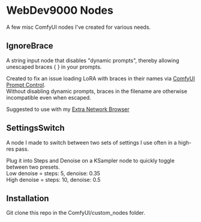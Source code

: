 # WebDev9000 Nodes

A few misc ComfyUI nodes I've created for various needs.

## IgnoreBrace

A string input node that disables "dynamic prompts", thereby allowing unescaped braces { } in your prompts.

Created to fix an issue loading LoRA with braces in their names via [ComfyUI Prompt Control](https://github.com/asagi4/comfyui-prompt-control).<br />
Without disabling dynamic prompts, braces in the filename are otherwise incompatible even when escaped.

Suggested to use with my [Extra Network Browser](https://github.com/WebDev9000/extra-network-browser/)

## SettingsSwitch

A node I made to switch between two sets of settings I use often in a high-res pass.

Plug it into Steps and Denoise on a KSampler node to quickly toggle between two presets. <br />
Low denoise = steps: 5, denoise: 0.35<br />
High denoise = steps: 10, denoise: 0.5

## Installation

Git clone this repo in the ComfyUI/custom_nodes folder.
